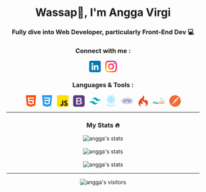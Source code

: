 <h1 align="center">Wassap🤟, I'm Angga Virgi</h1>
<h3 align="center">Fully dive into Web Developer, particularly Front-End Dev 💻</h3>
<h3 align="center">Connect with me :</h3>
<p align="center">
  <a href="https://www.linkedin.com/in/dwianggavirgi/" target="blank"><img align="center" src="./img/linkedin.png" alt="linkedin" width="30" height="30" /></a>
  &nbsp;
  <a href="https://www.instagram.com/" target="blank"><img align="center" src="./img/instagram.png" alt="instagram" width="30" height="30" /></a>
</p>

<h3 align="center">Languages & Tools :</h3>
<p align="center">
  <a href="https://developer.mozilla.org/en-US/docs/Web/HTML" target="blank"><img align="center" src="./img/html.png" alt="html" width="30" height="30" /></a>
  &nbsp;
  <a href="https://developer.mozilla.org/en-US/docs/Web/CSS" target="blank"><img align="center" src="./img/css.png" alt="css" width="30" height="30" /></a>
  &nbsp;
  <a href="https://developer.mozilla.org/en-US/docs/Web/JavaScript" target="blank"><img align="center" src="./img/js.png" alt="js" width="30" height="30" /></a>
  &nbsp;
  <a href="https://getbootstrap.com/" target="blank"><img align="center" src="./img/bootstrap.png" alt="bootstrap" width="30" height="30" /></a>
  &nbsp;
  <a href="https://tailwindcss.com/" target="blank"><img align="center" src="./img/tailwind.png" alt="tailwind" width="30" height="30" /></a>
  &nbsp;
  <a href="https://react.dev/" target="blank"><img align="center" src="./img/react.png" alt="react" width="30" height="30" /></a>
  &nbsp;
  <a href="https://www.php.net/" target="blank"><img align="center" src="./img/php.png" alt="php" width="30" height="30" /></a>
  &nbsp;
  <a href="https://www.codeigniter.com/" target="blank"><img align="center" src="./img/ci.png" alt="ci" width="30" height="30" /></a>
  &nbsp;
  <a href="https://www.mysql.com/" target="blank"><img align="center" src="./img/mysql.png" alt="mysql" width="30" height="30" /></a>
  &nbsp;
  <a href="https://www.postman.com/" target="blank"><img align="center" src="./img/postman.png" alt="postman" width="30" height="30" /></a>
</p>

---

<h3 align="center">My Stats 🔥</h3>

<div align="center">
  <img src="https://github-readme-stats.vercel.app/api?username=anggavirgi&show_icons=true&theme=radical" alt="angga's stats" />
  <br/><br/>
  <img src="https://streak-stats.demolab.com?user=anggavirgi&theme=radical" alt="angga's stats" />
  <br/><br/>
  <img src="https://github-readme-stats.vercel.app/api/top-langs/?username=anggavirgi&layout=compact&theme=ayu-mirage" alt="angga's stats" />
</div>

---

<div align="center">
  <img src="https://komarev.com/ghpvc/?username=your-github-username&style=for-the-badge" alt="angga's visitors" />
</div>


